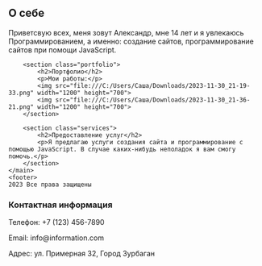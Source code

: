 <!DOCTYPE html>
<html lang="en">
<head>
    <meta charset="utf-8">
    <meta name="viewport" content="width=device-width, initial-scale=1">
    <link rel="stylesheet" href="styles.css">
    <title>Моя страница программирования</title>
</head>
<body>
    <main>
        <section class="about-me">
            <h2>О себе</h2>
            <p>Приветсвую всех, меня зовут Александр, мне 14 лет и я увлекаюсь Программированием, а именно: создание сайтов, программирование сайтов при помощи JavaScript.</p>
        </section>

        <section class="portfolio">
            <h2>Портфолио</h2>
            <p>Мои работы:</p>
            <img src="file:///C:/Users/Саша/Downloads/2023-11-30_21-19-33.png" width="1200" height="700">
            <img src="file:///C:/Users/Саша/Downloads/2023-11-30_21-36-21.png" width="1200" height="700">
        </section>

        <section class="services">
            <h2>Предоставление услуг</h2>
            <p>Я предлагаю услуги создания сайта и программирование с помощью JavaScript. В случае каких-нибудь неполадок я вам смогу помочь.</p>
        </section>
    </main>
    <footer>
    2023 Все права защищены
</footer>
<footer>
        <div class="footer-content"
            <div class="footer-info">
                <h3>Контактная информация</h3>
                <p>Телефон: +7 (123) 456-7890</p>
                <p>Email: info@information.com</p>
                <p>Адрес: ул. Примерная 32, Город Зурбаган</p>
            </div>
            <div class="social-icons">
</footer>
</div>
</body>
</html>
